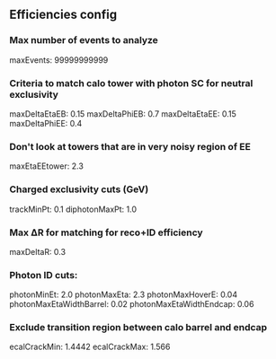 ##  Efficiencies config

### Max number of events to analyze
maxEvents: 99999999999

### Criteria to match calo tower with photon SC for neutral exclusivity
maxDeltaEtaEB:  0.15
maxDeltaPhiEB:  0.7
maxDeltaEtaEE:  0.15
maxDeltaPhiEE:  0.4

### Don't look at towers that are in very noisy region of EE
maxEtaEEtower:      2.3

### Charged exclusivity cuts (GeV)
trackMinPt:              0.1 
diphotonMaxPt:      1.0 

### Max ΔR for matching for reco+ID efficiency
maxDeltaR:              0.3


### Photon ID cuts:
photonMinEt:                            2.0
photonMaxEta:                         2.3
photonMaxHoverE:                   0.04
photonMaxEtaWidthBarrel:       0.02
photonMaxEtaWidthEndcap:    0.06

### Exclude transition region between calo barrel and endcap
ecalCrackMin: 1.4442
ecalCrackMax: 1.566
 
